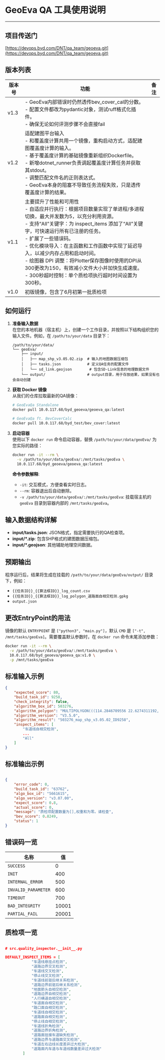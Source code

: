# GeoEva QA 工具使用说明

---

## 项目传送门
[https://devops.byd.com/DNT/qa_team/geoeva.git](https://devops.byd.com/DNT/qa_team/geoeva.git)


## 版本列表

| 版本号 | 功能 | 备注 |
| --- | --- | --- |
| v1.3 | - GeoEva内部错误时仍然透传bev_cover_cal的分数。<br>- 配置文件都改为pydantic对象，测试ruff格式化插件。<br>- 确保无论如何评测步骤不会直接fail | |
| v1.2 | 适配建图平台输入<br>- 和覆盖度计算共用一个镜像，重构启动方式，适配建图覆盖度计算的输入。<br>- 基于覆盖度计算的基础镜像重新组织Dockerfile。<br>- 新增dotnet_runner负责调起覆盖度计算任务并获取其stdout。<br>- 调整匹配文件名的正则表达式。<br>- GeoEva本身的阻塞不导致任务流程失败，只是透传覆盖度计算的结果。 | |
| v1.1 | 主要提升了性能和可用性<br>- 自适应并行执行：根据项目数量实现了单进程/多进程切换，最大并发数为5，以充分利用资源。<br>- 支持“All”关键字：为 inspect_items 添加了“All”关键字，可快速运行所有已注册的任务。<br>- 扩展了一些错误码。<br>- 优化模块导入：在主函数和工作函数中实现了延迟导入，以减少内存占用和启动时间。<br>- 绘图器 DPI 调整：将Plotter保存图像时使用的DPI从300更改为150，有效减小文件大小并加快生成速度。<br>- 300秒超时控制：单个质检项执行超时时间设置为300秒。 | |
| v1.0 | 初版镜像，包含了6月初第一批质检项 | |

## 如何运行

1. **准备输入数据**  
   在您的本地机器（宿主机）上，创建一个工作目录，并按照以下结构组织您的输入文件。例如，在 `/path/to/your/data` 目录下：
   ```
   /path/to/your/data/
   └── geoEva/
       ├── input/
       │   ├── map_shp_v3.05.02.zip  # 输入的地图数据压缩包
       │   ├── tasks.json            # 定义QA任务的配置文件
       │   └── sd_link.geojson        # 包含SD-Link信息的地理数据文件
       └── output/                   # output目录，用于存放结果，如果没有也会自动创建
   ```

2. **获取 Docker 镜像**  
   从我们的仓库拉取最新的QA镜像：
   ```sh
   # GeoEvaQa Standalone
   docker pull 10.0.117.68/byd_geoeva/geoeva_qa:latest

   # GeoEvaQa ft. BevCoverCalc
   docker pull 10.0.117.68/byd_test/bev_cover:latest
   ```

3. **启动容器**  
   使用以下 `docker run` 命令启动容器，替换 `/path/to/your/data/geoEva/` 为您实际的路径：
   ```sh
   docker run -it --rm \
     -v /path/to/your/data/geoEva/:/mnt/tasks/geoEva \
     10.0.117.68/byd_geoeva/geoeva_qa:latest
   ```

   **命令参数解释**:
   - `-it`: 交互模式，方便查看实时日志。
   - `--rm`: 容器退出后自动删除。
   - `-v /path/to/your/data/geoEva/:/mnt/tasks/geoEva`: 挂载宿主机的 `geoEva` 目录到容器内部的 `/mnt/tasks/geoEva`。

## 输入数据结构详解

- **input/tasks.json**: JSON格式，指定需要执行的QA检查项。
- **input/*.zip**: 包含SHP格式的建图数据压缩包。
- **input/*.geojson**: 其他辅助地理空间数据。

## 预期输出

程序运行后，结果将生成在挂载的 `/path/to/your/data/geoEva/output/` 目录下，例如：
- `{{任务ID}}_{{算法框ID}}_log_count.csv`
- `{{任务ID}}_{{算法框ID}}_log_polygon_道路面自相交检测.gpkg`
- `output.json`

## 更改EntryPoint的用法

镜像的默认 `ENTRYPOINT` 是 `["python3", "main.py"]`，默认 `CMD` 是 `["-t", /mnt/tasks/geoEva]`。需要覆盖默认参数时，在 `docker run` 命令末尾添加参数：
```sh
docker run -it --rm \
  -v /path/to/your/data/geoEva/:/mnt/tasks/geoEva \
  10.0.117.68/byd_geoeva/geoeva_qa:v1.0 \
  -p /mnt/tasks/geoEva
```

## 标准输入示例

```json
{
    "expected_score": 80,
    "build_task_id": 9258,
    "check_integrity": false,
    "algorithm_box_id": 503276,
    "algorithm_polygon": "MULTIPOLYGON(((114.2846709556 22.6274311192,...,114.2846709556 22.6274311192)))",
    "algorithm_version": "V3.5.0",
    "algorithm_result": "503276_map_shp_v3.05.02_ID9258",
    "inspect_items": [
        "车道线自相交检测",
        ...
        "All"
    ]
}
```

## 标准输出示例

```json

{
    "error_code": 0,
    "build_task_id": "63762",
    "algo_box_id": "5661615",
    "algo_version": "v3.07.00",
    "expect_score": 0.8,
    "actual_score": 0,
    "message": "质检项配置数量为[],权重和为零。请检查",
    "bev_score": 0.8249,
    "status": 1
}
```

## 错误码一览

| 名称 | 值 |
| --- | --- |
| `SUCCESS` | 0 |
| `INIT` | 400 |
| `INTERNAL_ERROR` | 500 |
| `INVALID_PARAMETER` | 600 |
| `TIMEOUT` | 700 |
| `BAD_INTEGRITY` | 10001 |
| `PARTIAL_FAIL` | 20001 |

## 质检项一览

```json

# src.quality_inspector.__init__.py

DEFAULT_INSPECT_ITEMS = [
            "车道线悬挂点检测",
            "道路边界交叉检测",
            "车道线交叉检测",
            "停止线交叉检测",
            "车道线前驱后继关系检测",
            "道路边界前驱后继关系检测",
            "地面箭头自相交检测",
            "道路边界自相交检测",
            "人行横道自相交检测",
            "车道面自相交检测",
            "路口面自相交检测",
            "车道线自相交检测",
            "道路面自相交检测",
            "停止线自相交检测",
            "车道线折角检测",
            "道路边界折角检测",
            "道路面挂接车道缺失检测",
            "道路边界与道路面交叉检测",
            "车道左右边线长度差异过大检测",
            "道路面内车道与车道线数量差异过大检测"
        ]
```